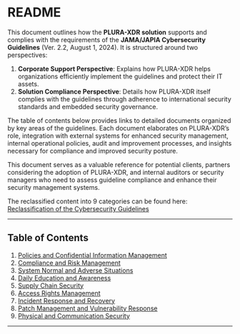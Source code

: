 # README

This document outlines how the **PLURA-XDR solution** supports and complies with the requirements of the **JAMA/JAPIA Cybersecurity Guidelines** (Ver. 2.2, August 1, 2024). It is structured around two perspectives:  

1. **Corporate Support Perspective**: Explains how PLURA-XDR helps organizations efficiently implement the guidelines and protect their IT assets.  
2. **Solution Compliance Perspective**: Details how PLURA-XDR itself complies with the guidelines through adherence to international security standards and embedded security governance.

The table of contents below provides links to detailed documents organized by key areas of the guidelines. Each document elaborates on PLURA-XDR’s role, integration with external systems for enhanced security management, internal operational policies, audit and improvement processes, and insights necessary for compliance and improved security posture.

This document serves as a valuable reference for potential clients, partners considering the adoption of PLURA-XDR, and internal auditors or security managers who need to assess guideline compliance and enhance their security management systems.

The reclassified content into 9 categories can be found here:  
[Reclassification of the Cybersecurity Guidelines](cybersecurity_guidelines.md)

---

## Table of Contents

1. [Policies and Confidential Information Management](https://github.com/qubitsec/plura/blob/main/compliance/jama_japia/v2.2/en/content/1_policies_and_confidential_information_management.md)  
2. [Compliance and Risk Management](https://github.com/qubitsec/plura/blob/main/compliance/jama_japia/v2.2/en/content/2_compliance_and_risk_management.md)  
3. [System Normal and Adverse Situations](https://github.com/qubitsec/plura/blob/main/compliance/jama_japia/v2.2/en/content/3_system_normal_and_adverse_situations.md)  
4. [Daily Education and Awareness](https://github.com/qubitsec/plura/blob/main/compliance/jama_japia/v2.2/en/content/4_daily_education_and_awareness.md)  
5. [Supply Chain Security](https://github.com/qubitsec/plura/blob/main/compliance/jama_japia/v2.2/en/content/5_supply_chain_security.md)  
6. [Access Rights Management](https://github.com/qubitsec/plura/blob/main/compliance/jama_japia/v2.2/en/content/6_access_rights_management.md)  
7. [Incident Response and Recovery](https://github.com/qubitsec/plura/blob/main/compliance/jama_japia/v2.2/en/content/7_incident_response_and_recovery.md)  
8. [Patch Management and Vulnerability Response](https://github.com/qubitsec/plura/blob/main/compliance/jama_japia/v2.2/en/content/8_patch_management_and_vulnerability_response.md)  
9. [Physical and Communication Security](https://github.com/qubitsec/plura/blob/main/compliance/jama_japia/v2.2/en/content/9_physical_and_communication_security.md)

--- 
